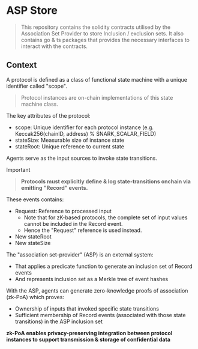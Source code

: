 # ASP Store

> This repository contains the solidity contracts utilised by the Association
Set Provider to store Inclusion / exclusion sets.
> It also contains go & ts packages that provides the necessary
interfaces to interact with the contracts.

## Context

A protocol is defined as a class of functional state machine with a unique
identifier called "scope".

> Protocol instances are on-chain implementations of this state machine class.

The key attributes of the protocol:
* scope: Unique identifier for each protocol instance (e.g. Keccak256(chainID,
address) % SNARK_SCALAR_FIELD)
* stateSize: Measurable size of instance state
* stateRoot: Unique reference to current state

Agents serve as the input sources to invoke state transitions.

> [!IMPORTANT]

> **Protocols must explicitly define & log state-transitions onchain via emitting "Record" events.**

These events contains:
* Request: Reference to processed input
  * Note that for zK-based protocols, the complete set of input values cannot be included in the Record event.
  * Hence the "Request" reference is used instead.
* New stateRoot
* New stateSize

The "association set-provider" (ASP) is an external system:
* That applies a predicate function to generate an inclusion set of Record events
* And represents inclusion set as a Merkle tree of event hashes

With the ASP, agents can generate zero-knowledge proofs of association (zk-PoA) which proves:
* Ownership of inputs that invoked specific state transitions
* Sufficient membership of Record events (associated with those state transitions) in the ASP inclusion set

__zk-PoA enables privacy-preserving integration between protocol instances to
support transmission & storage of confidential data__
